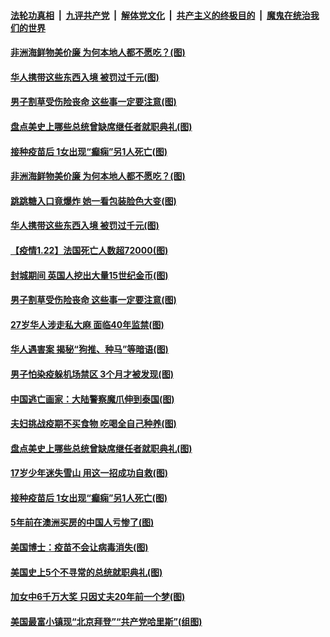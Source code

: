 ####  [法轮功真相](../../../../basic/blob/master/README.md?t=01240331) &nbsp;|&nbsp; [九评共产党](../../../../9ping.md/blob/master/README.md?t=01240331) &nbsp;|&nbsp; [解体党文化](../../../../jtdwh.md/blob/master/README.md?t=01240331)  &nbsp;|&nbsp; [共产主义的终极目的](../../../../gczydzjmd.md/blob/master/README.md?t=01240331) &nbsp;|&nbsp; [魔鬼在统治我们的世界](../../../../mgztzwmdsj.md/blob/master/README.md?t=01240331) 

#### [非洲海鲜物美价廉 为何本地人都不愿吃？(图)](../pages/p3/959155.md?t=01240331) 

#### [华人携带这些东西入境 被罚过千元(图)](../pages/p3/959904.md?t=01240331) 

#### [男子割草受伤险丧命 这些事一定要注意(图)](../pages/p3/960008.md?t=01240331) 


#### [盘点美史上哪些总统曾缺席继任者就职典礼(图)](../pages/p3/959896.md?t=01240331) 

#### [接种疫苗后 1女出现“癫痫”另1人死亡(图)](../pages/p3/959882.md?t=01240331) 

#### [非洲海鲜物美价廉 为何本地人都不愿吃？(图)](../pages/p3/959155.md?t=01240331) 

#### [跳跳糖入口竟爆炸 她一看包装脸色大变(图)](../pages/p3/960052.md?t=01240331) 

#### [华人携带这些东西入境 被罚过千元(图)](../pages/p3/959904.md?t=01240331) 

#### [【疫情1.22】法国死亡人数超72000(图)](../pages/p3/958875.md?t=01240331) 

#### [封城期间 英国人挖出大量15世纪金币(图)](../pages/p3/960003.md?t=01240331) 

#### [男子割草受伤险丧命 这些事一定要注意(图)](../pages/p3/960008.md?t=01240331) 

#### [27岁华人涉走私大麻 面临40年监禁(图)](../pages/p3/960002.md?t=01240331) 

#### [华人遇害案 揭秘“狗推、种马”等暗语(图)](../pages/p3/959992.md?t=01240331) 

#### [男子怕染疫躲机场禁区 3个月才被发现(图)](../pages/p3/959956.md?t=01240331) 

#### [中国逃亡画家：大陆警察魔爪伸到泰国(图)](../pages/p3/959868.md?t=01240331) 


#### [夫妇挑战疫期不买食物 吃喝全自己种养(图)](../pages/p3/959910.md?t=01240331) 

#### [盘点美史上哪些总统曾缺席继任者就职典礼(图)](../pages/p3/959896.md?t=01240331) 

#### [17岁少年迷失雪山 用这一招成功自救(图)](../pages/p3/959897.md?t=01240331) 

#### [接种疫苗后 1女出现“癫痫”另1人死亡(图)](../pages/p3/959882.md?t=01240331) 

#### [5年前在澳洲买房的中国人亏惨了(图)](../pages/p3/959874.md?t=01240331) 

#### [美国博士：疫苗不会让病毒消失(图)](../pages/p3/959867.md?t=01240331) 

#### [美国史上5个不寻常的总统就职典礼(图)](../pages/p3/959797.md?t=01240331) 

#### [加女中6千万大奖 只因丈夫20年前一个梦(图)](../pages/p3/959795.md?t=01240331) 

#### [美国最富小镇现“北京拜登”“共产党哈里斯”(组图)](../pages/p3/959793.md?t=01240331) 

